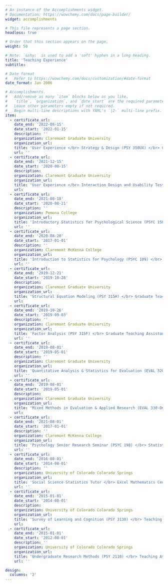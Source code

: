 ```yaml
---
# An instance of the Accomplishments widget.
# Documentation: https://wowchemy.com/docs/page-builder/
widget: accomplishments

# This file represents a page section.
headless: true

# Order that this section appears on the page.
weight: 50

# Note: `&shy;` is used to add a 'soft' hyphen in a long heading.
title: 'Teaching Experience'
subtitle:

# Date format
#   Refer to https://wowchemy.com/docs/customization/#date-format
date_format: Jan 2006

# Accomplishments.
#   Add/remove as many `item` blocks below as you like.
#   `title`, `organization`, and `date_start` are the required parameters.
#   Leave other parameters empty if not required.
#   Begin multi-line descriptions with YAML's `|2-` multi-line prefix.
item:
  - certificate_url: 
    date_end: '2022-08-15'
    date_start: '2022-01-15'
    description: ''
    organization: Claremont Graduate University
    organization_url: 
    title: 'User Experience </br> Strategy & Design (PSY 350UX) </br> Graduate Teaching Assistant'
    url: ''
  - certificate_url: 
    date_end: '2021-12-15'
    date_start: '2020-08-15'
    description: 
    organization: Claremont Graduate University 
    organization_url: 
    title: 'User Experience </br> Interaction Design and Usability Testing (PSY 350UT) </br> Co-Graduate Teaching Assistant'
    url: 
  - certificate_url: 
    date_end: '2021-08-18'
    date_start: '2020-08-21'
    description: ''
    organization: Pomona College
    organization_url: 
    title: 'Introductory Statistics for Psychological Science (PSYC 158) </br> Teaching Assistant/Lab Instructor'
    url: ''
  - certificate_url: 
    date_end: '2020-08-20'
    date_start: '2017-01-01'
    description: ''
    organization: Claremont McKenna College
    organization_url: 
    title: 'Introduction to Statistics for Psychology (PSYC 109) </br> Teaching Assistant'
    url: ''
  - certificate_url: 
    date_end: '2019-12-21'
    date_start: '2019-10-28'
    description: 
    organization: Claremont Graduate University 
    organization_url: 
    title: 'Structural Equation Modeling (PSY 315H) </br> Graduate Teaching Assistant'
    url: 
  - certificate_url: 
    date_end: '2019-10-26'
    date_start: '2019-09-03'
    description: ''
    organization: Claremont Graduate University
    organization_url: 
    title: 'Factor Analysis (PSY 315F) </br> Graduate Teaching Assistant'
    url: ''
  - certificate_url: 
    date_end: '2019-08-01'
    date_start: '2019-05-01'
    description: ''
    organization: Claremont Graduate University
    organization_url: 
    title: 'Quantitative Analysis & Statistics for Evaluation (EVAL 320-Online) </br> Graduate Teaching Assistant'
    url: ''
  - certificate_url: 
    date_end: '2019-08-01'
    date_start: '2019-05-01'
    description: 
    organization: Claremont Graduate University 
    organization_url: 
    title: 'Mixed Methods in Evaluation & Applied Research (EVAL 330-Online) </br> Graduate Teaching Assistant'
    url: 
  - certificate_url: 
    date_end: '2021-08-01'
    date_start: '2017-01-01'
    description: ''
    organization: Claremont McKenna College
    organization_url: 
    title: 'Psychology Senior Research Seminar (PSYC 198) </br> Statistics Consultant'
    url: ''
  - certificate_url: 
    date_end: '2016-08-01'
    date_start: '2014-08-01'
    description: ''
    organization: University of Colorado Colorado Springs
    organization_url: 
    title: 'Social Science Statistics Tutor </br> Excel Mathematics Center'
    url: ''
  - certificate_url: 
    date_end: '2015-01-01'
    date_start: '2014-08-01'
    description: 
    organization: University of Colorado Colorado Springs 
    organization_url: 
    title: 'Survey of Learning and Cognition (PSY 3130) </br> Teaching Assistant'
    url: 
  - certificate_url: 
    date_end: '2015-01-01'
    date_start: '2012-08-01'
    description: ''
    organization: University of Colorado Colorado Springs
    organization_url: 
    title: 'Undergraduate Research Methods (PSY 2110) </br> Teaching Assistant'
    url: ''

design:
  columns: '2'
---
```

